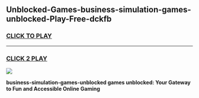 
## Unblocked-Games-business-simulation-games-unblocked-Play-Free-dckfb
<h3>
<a href="https://premium76.site?title=business-simulation-games-unblocked&ref=18A">CLICK TO PLAY</a></h3>
<hr>

<h3>
<a href="https://premium76.site?title=business-simulation-games-unblocked&ref=18A">CLICK 2 PLAY</a>
  
</h3>

<a href="https://premium76.site?title=business-simulation-games-unblocked&ref=18A"><img src="https://clearcache.store/games.png"></a>


**business-simulation-games-unblocked games unblocked: Your Gateway to Fun and Accessible Online Gaming**
